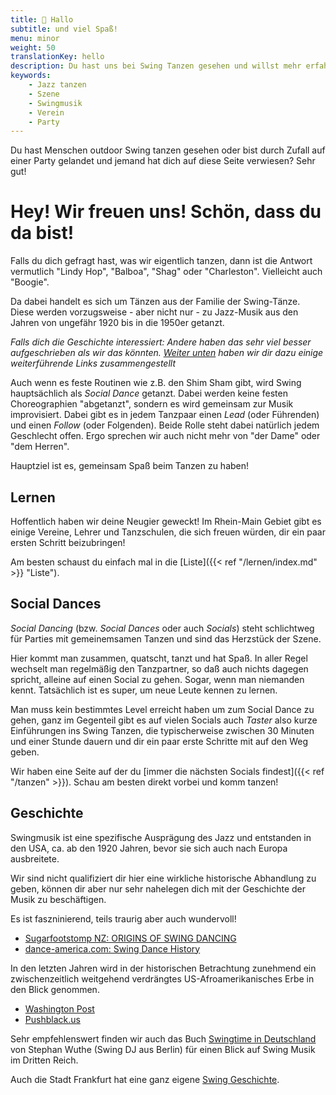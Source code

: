 ```yaml
---
title: 👋 Hallo
subtitle: und viel Spaß!
menu: minor
weight: 50
translationKey: hello
description: Du hast uns bei Swing Tanzen gesehen und willst mehr erfahren?
keywords:
    - Jazz tanzen
    - Szene
    - Swingmusik
    - Verein
    - Party
---
```


Du hast Menschen outdoor Swing tanzen gesehen oder bist durch Zufall auf einer Party gelandet und jemand hat dich auf diese Seite verwiesen? Sehr gut!

# Hey! Wir freuen uns! Schön, dass du da bist!

Falls du dich gefragt hast, was wir eigentlich tanzen, dann ist die Antwort vermutlich "Lindy Hop", "Balboa", "Shag" oder "Charleston". Vielleicht auch "Boogie".

Da dabei handelt es sich um Tänzen aus der Familie der Swing-Tänze. Diese werden vorzugsweise - aber nicht nur - zu Jazz-Musik aus den Jahren von ungefähr 1920 bis in die 1950er getanzt.

*Falls dich die Geschichte interessiert: Andere haben das sehr viel besser aufgeschrieben als wir das könnten. [Weiter unten](#geschichte) haben wir dir dazu einige weiterführende Links zusammengestellt*

Auch wenn es feste Routinen wie z.B. den Shim Sham gibt, wird Swing hauptsächlich als *Social Dance* getanzt. Dabei werden keine festen Choreographien "abgetanzt", sondern es wird gemeinsam zur Musik improvisiert. Dabei gibt es in jedem Tanzpaar einen *Lead* (oder Führenden) und einen *Follow* (oder Folgenden). Beide Rolle steht dabei natürlich jedem Geschlecht offen. Ergo sprechen wir auch nicht mehr von "der Dame" oder "dem Herren".

Hauptziel ist es, gemeinsam Spaß beim Tanzen zu haben!

## Lernen

Hoffentlich haben wir deine Neugier geweckt! Im Rhein-Main Gebiet gibt es einige Vereine, Lehrer und Tanzschulen, die sich freuen würden, dir ein paar ersten Schritt beizubringen!

Am besten schaust du einfach mal in die [Liste]({{< ref "/lernen/index.md" >}} "Liste").

## Social Dances

*Social Dancing* (bzw. *Social Dances* oder auch *Socials*) steht schlichtweg für Parties mit gemeinemsamen Tanzen und sind das Herzstück der Szene.

Hier kommt man zusammen, quatscht, tanzt und hat Spaß. In aller Regel wechselt man regelmäßig den Tanzpartner, so daß auch nichts dagegen spricht, alleine auf einen Social zu gehen. Sogar, wenn man niemanden kennt. Tatsächlich ist es super, um neue Leute kennen zu lernen.

Man muss kein bestimmtes Level erreicht haben um zum Social Dance zu gehen, ganz im Gegenteil gibt es auf vielen Socials auch *Taster* also kurze Einführungen ins Swing Tanzen, die typischerweise zwischen 30 Minuten und einer Stunde dauern und dir ein paar erste Schritte mit auf den Weg geben.

Wir haben eine Seite auf der du [immer die nächsten Socials findest]({{< ref "/tanzen" >}}). Schau am besten direkt vorbei und komm tanzen!

## Geschichte

Swingmusik ist eine spezifische Ausprägung des Jazz und entstanden in den USA, ca. ab den 1920 Jahren, bevor sie sich auch nach Europa ausbreitete.

Wir sind nicht qualifiziert dir hier eine wirkliche historische Abhandlung zu geben, können dir aber nur sehr nahelegen dich mit der Geschichte der Musik zu beschäftigen.

Es ist faszninierend, teils traurig aber auch wundervoll!

- [Sugarfootstomp NZ:  ORIGINS OF SWING DANCING](https://www.sugarfootstomp.co.nz/origins-of-swing-dancing#:~:text=Swing%20Dancing%20originated%20in%20Harlem,the%20Jazz%20music%20swing%20beat.)
- [dance-america.com: Swing Dance History](https://dance-america.com/swing-dance-history-83.html)

In den letzten Jahren wird in der historischen Betrachtung zunehmend ein zwischenzeitlich weitgehend verdrängtes US-Afroamerikanisches Erbe in den Blick genommen.

- [Washington Post](https://www.washingtonpost.com/lifestyle/style/african-american-dancers-promote-lindy-hop-and-its-cultural-significance/2012/08/26/d60b46b0-eecd-11e1-afd8-097e90f99d05_story.html)
- [Pushblack.us](https://www.pushblack.us/news/often-erased-black-roots-jazz-and-swing)

Sehr empfehlenswert finden wir auch das Buch [Swingtime in Deutschland](https://www.amazon.de/Swingtime-Deutschland-Stephan-Wuthe/dp/3887472713#:~:text=Dieses%20Buch%20wartet%20mit%20einer,Reihe%20von%20Zeitzeugen%20zu%20Wort.) von Stephan Wuthe (Swing DJ aus Berlin) für einen Blick auf Swing Musik im Dritten Reich.

Auch die Stadt Frankfurt hat eine ganz eigene [Swing Geschichte](https://www.faz.net/aktuell/rhein-main/kultur/wie-jazz-musiker-emil-mangelsdorff-gegen-die-nazi-diktatur-rebellierte-16233919.html).